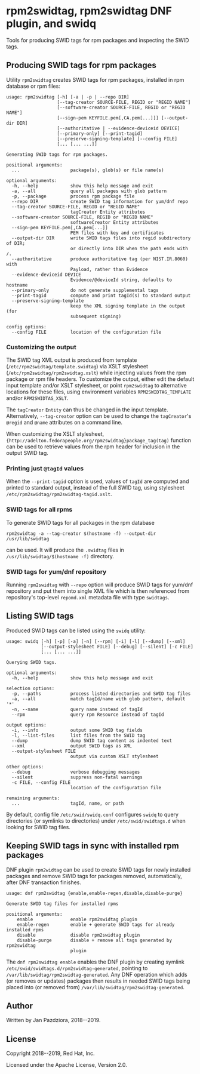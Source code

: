 # rpm2swidtag, rpm2swidtag DNF plugin, and swidq

Tools for producing SWID tags for rpm packages and inspecting the SWID tags.

## Producing SWID tags for rpm packages

Utility `rpm2swidtag` creates SWID tags for rpm packages, installed in
rpm database or rpm files:

```
usage: rpm2swidtag [-h] [-a | -p | --repo DIR]
                   [--tag-creator SOURCE-FILE, REGID or "REGID NAME"]
                   [--software-creator SOURCE-FILE, REGID or "REGID NAME"]
                   [--sign-pem KEYFILE.pem[,CA.pem[...]]] [--output-dir DIR]
                   [--authoritative | --evidence-deviceid DEVICE]
                   [--primary-only] [--print-tagid]
                   [--preserve-signing-template] [--config FILE]
                   [... [... ...]]

Generating SWID tags for rpm packages.

positional arguments:
  ...                   package(s), glob(s) or file name(s)

optional arguments:
  -h, --help            show this help message and exit
  -a, --all             query all packages with glob pattern
  -p, --package         process rpm package file
  --repo DIR            create SWID tag information for yum/dnf repo
  --tag-creator SOURCE-FILE, REGID or "REGID NAME"
                        tagCreator Entity attributes
  --software-creator SOURCE-FILE, REGID or "REGID NAME"
                        softwareCreator Entity attributes
  --sign-pem KEYFILE.pem[,CA.pem[...]]
                        PEM files with key and certificates
  --output-dir DIR      write SWID tags files into regid subdirectory of DIR;
                        or directly into DIR when the path ends with /.
  --authoritative       produce authoritative tag (per NIST.IR.8060) with
                        Payload, rather than Evidence
  --evidence-deviceid DEVICE
                        Evidence/@deviceId string, defaults to hostname
  --primary-only        do not generate supplemental tags
  --print-tagid         compute and print tagId(s) to standard output
  --preserve-signing-template
                        keep the XML signing template in the output (for
                        subsequent signing)

config options:
  --config FILE         location of the configuration file
```

### Customizing the output

The SWID tag XML output is produced from template
(`/etc/rpm2swidtag/template.swidtag`) via XSLT stylesheet
(`/etc/rpm2swidtag/rpm2swidtag.xslt`) while injecting values from
the rpm package or rpm file headers.
To customize the output, either edit the default input template and/or
XSLT stylesheet, or point `rpm2swidtag` to alternative locations
for these files, using environment variables `RPM2SWIDTAG_TEMPLATE`
and/or `RPM2SWIDTAG_XSLT`.

The `tagCreator` `Entity` can thus be changed in the input template.
Alternatively, `--tag-creator` option can be used to change the
`tagCreator`'s `@regid` and `@name` attributes on a command line.

When customizing the XSLT stylesheet,
`{http://adelton.fedorapeople.org/rpm2swidtag}package_tag(tag)`
function can be used to retrieve values from the rpm header for
inclusion in the output SWID tag.

### Printing just `@tagId` values

When the `--print-tagid` option is used, values of `tagId` are
computed and printed to standard output, instead of the full
SWID tag, using stylesheet `/etc/rpm2swidtag/rpm2swidtag-tagid.xslt`.

### SWID tags for all rpms

To generate SWID tags for all packages in the rpm database

```
rpm2swidtag -a --tag-creator $(hostname -f) --output-dir /usr/lib/swidtag
```

can be used. It will produce the `.swidtag` files in
`/usr/lib/swidtag/$(hostname -f)` directory.

### SWID tags for yum/dnf repository

Running `rpm2swidtag` with `--repo` option will produce SWID tags
for yum/dnf repository and put them into single XML file which
is then referenced from repository's top-level `repomd.xml` metadata
file with type `swidtags`.

## Listing SWID tags

Produced SWID tags can be listed using the `swidq` utility:

```
usage: swidq [-h] [-p] [-a] [-n] [--rpm] [-i] [-l] [--dump] [--xml]
             [--output-stylesheet FILE] [--debug] [--silent] [-c FILE]
             [... [... ...]]

Querying SWID tags.

optional arguments:
  -h, --help            show this help message and exit

selection options:
  -p, --paths           process listed directories and SWID tag files
  -a, --all             match tagId/name with glob pattern, default '*'
  -n, --name            query name instead of tagId
  --rpm                 query rpm Resource instead of tagId

output options:
  -i, --info            output some SWID tag fields
  -l, --list-files      list files from the SWID tag
  --dump                dump SWID tag content as indented text
  --xml                 output SWID tags as XML
  --output-stylesheet FILE
                        output via custom XSLT stylesheet

other options:
  --debug               verbose debugging messages
  --silent              suppress non-fatal warnings
  -c FILE, --config FILE
                        location of the configuration file

remaining arguments:
  ...                   tagId, name, or path
```

By default, config file `/etc/swid/swidq.conf` configures `swidq` to
query directories (or symlinks to directories) under `/etc/swid/swidtags.d`
when looking for SWID tag files.

## Keeping SWID tags in sync with installed rpm packages

DNF plugin `rpm2widtag` can be used to create SWID tags for newly
installed packages and remove SWID tags for packages removed,
automatically, after DNF transaction finishes.

```
usage: dnf rpm2swidtag {enable,enable-regen,disable,disable-purge}

Generate SWID tag files for installed rpms

positional arguments:
    enable              enable rpm2swidtag plugin
    enable-regen        enable + generate SWID tags for already installed rpms
    disable             disable rpm2swidtag plugin
    disable-purge       disable + remove all tags generated by rpm2swidtag
                        plugin
```

The `dnf rpm2swidtag enable` enables the DNF plugin by creating symlink
`/etc/swid/swidtags.d/rpm2swidtag-generated`, pointing to
`/var/lib/swidtag/rpm2swidtag-generated`. Any DNF operation which
adds (or removes or updates) packages then results in needed SWID tags
being placed into (or removed from)
`/var/lib/swidtag/rpm2swidtag-generated`.

## Author

Written by Jan Pazdziora, 2018--2019.

## License

Copyright 2018--2019, Red Hat, Inc.

Licensed under the Apache License, Version 2.0.
